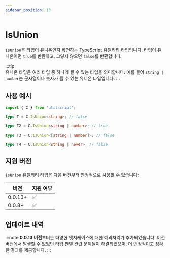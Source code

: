 ```yaml
---
sidebar_position: 13
---
```


# IsUnion

`IsUnion`은 타입이 유니온인지 확인하는 TypeScript 유틸리티 타입입니다. 타입이 유니온이면 `true`를 반환하고, 그렇지 않으면 `false`를 반환합니다.

:::tip  
유니온 타입은 여러 타입 중 하나가 될 수 있는 타입을 의미합니다. 예를 들어 `string | number`는 문자열이나 숫자가 될 수 있는 유니온 타입입니다.
:::

## 사용 예시

```ts
import { C } from 'utilscript';

type T = C.IsUnion<string>; // false

type T2 = C.IsUnion<string | number>; // true

type T3 = C.IsUnion<[string | number]>; // false

type T4 = C.IsUnion<string | never>; // false
```

## 지원 버전

`IsUnion` 유틸리티 타입은 다음 버전부터 안정적으로 사용할 수 있습니다:

| 버전    | 지원 여부 |
| ------- | --------- |
| 0.0.13+ | ✅        |
| 0.0.8+  | ✅        |

## 업데이트 내역

:::note
**0.0.13 버전**부터는 다양한 엣지케이스에 대한 예외처리가 추가되었습니다. 이전 버전에서 발생할 수 있었던 타입 판별 관련 문제들이 해결되었으며, 더 안정적이고 정확한 결과를 제공합니다.
:::
